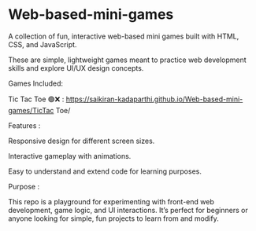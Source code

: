 # Web-based-mini-games
A collection of fun, interactive web-based mini games built with HTML, CSS, and JavaScript.


These are simple, lightweight games meant to practice web development skills and explore UI/UX design concepts.

Games Included:
     
Tic Tac Toe 🟢❌ : https://saikiran-kadaparthi.github.io/Web-based-mini-games/TicTac Toe/



Features :

Responsive design for different screen sizes.

Interactive gameplay with animations.

Easy to understand and extend code for learning purposes.

Purpose : 

This repo is a playground for experimenting with front-end web development, game logic, and UI interactions. It’s perfect for beginners or anyone looking for simple, fun projects to learn from and modify.
